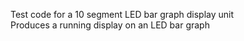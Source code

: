  Test code for a 10 segment LED bar graph display unit</br>
 Produces a running display on an LED bar graph

